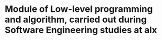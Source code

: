 # Module of Low-level programming and algorithm, carried out during Software Engineering studies at alx
